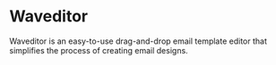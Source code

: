 # Waveditor

Waveditor is an easy-to-use drag-and-drop email template editor that simplifies the process of creating email designs.
